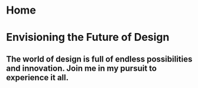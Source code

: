 # Home
# Envisioning the Future of Design
## The world of design is full of endless possibilities and innovation. Join me in my pursuit to experience it all.
